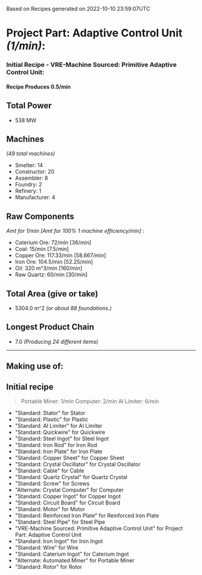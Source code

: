 Based on Recipes generated on 2022-10-10 23:59:07UTC
# Project Part: Adaptive Control Unit *(1/min)*:
### Initial Recipe - VRE-Machine Sourced: Primitive Adaptive Control Unit:


#### Recipe Produces 0.5/min

## Total Power
*  538 MW

## Machines
*(49 total machines)*
* Smelter: 14
* Constructor: 20
* Assembler: 8
* Foundry: 2
* Refinery: 1
* Manufacturer: 4

## Raw Components
*Amt for 1/min [Amt for 100% 1 machine efficiency/min]*
:
* Caterium Ore: 72/min [36/min]
* Coal: 15/min [7.5/min]
* Copper Ore: 117.33/min [58.667/min]
* Iron Ore: 104.5/min [52.25/min]
* Oil: 320 m^3/min [160/min]
* Raw Quartz: 60/min [30/min]

## Total Area (give or take)
*  5304.0 m^2
*(or about 88 foundations.)*

## Longest Product Chain
*  7.0
*(Producing 24 different items)*


------

## Making use of:

## Initial recipe

> Portable Miner: 1/min
> Computer: 2/min
> AI Limiter: 6/min

* "Standard: Stator" for Stator
* "Standard: Plastic" for Plastic
* "Standard: AI Limiter" for AI Limiter
* "Standard: Quickwire" for Quickwire
* "Standard: Steel Ingot" for Steel Ingot
* "Standard: Iron Rod" for Iron Rod
* "Standard: Iron Plate" for Iron Plate
* "Standard: Copper Sheet" for Copper Sheet
* "Standard: Crystal Oscillator" for Crystal Oscillator
* "Standard: Cable" for Cable
* "Standard: Quartz Crystal" for Quartz Crystal
* "Standard: Screw" for Screws
* "Alternate: Crystal Computer" for Computer
* "Standard: Copper Ingot" for Copper Ingot
* "Standard: Circuit Board" for Circuit Board
* "Standard: Motor" for Motor
* "Standard: Reinforced Iron Plate" for Reinforced Iron Plate
* "Standard: Steel Pipe" for Steel Pipe
* "VRE-Machine Sourced: Primitive Adaptive Control Unit" for Project Part: Adaptive Control Unit
* "Standard: Iron Ingot" for Iron Ingot
* "Standard: Wire" for Wire
* "Standard: Caterium Ingot" for Caterium Ingot
* "Alternate: Automated Miner" for Portable Miner
* "Standard: Rotor" for Rotor